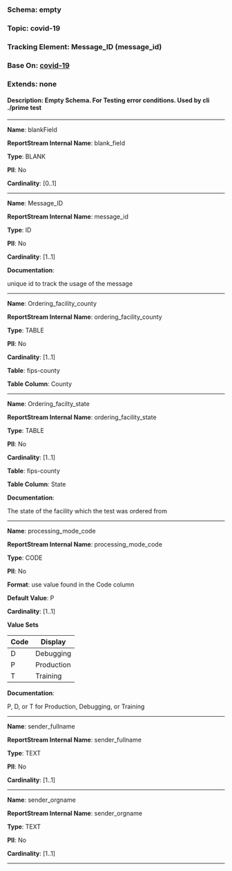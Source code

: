 
### Schema: empty
### Topic: covid-19
### Tracking Element: Message_ID (message_id)
### Base On: [covid-19](./covid-19.md)
### Extends: none
#### Description: Empty Schema.  For Testing error conditions.  Used by cli ./prime test

---

**Name**: blankField

**ReportStream Internal Name**: blank_field

**Type**: BLANK

**PII**: No

**Cardinality**: [0..1]

---

**Name**: Message_ID

**ReportStream Internal Name**: message_id

**Type**: ID

**PII**: No

**Cardinality**: [1..1]

**Documentation**:

unique id to track the usage of the message

---

**Name**: Ordering_facility_county

**ReportStream Internal Name**: ordering_facility_county

**Type**: TABLE

**PII**: No

**Cardinality**: [1..1]

**Table**: fips-county

**Table Column**: County

---

**Name**: Ordering_facilty_state

**ReportStream Internal Name**: ordering_facility_state

**Type**: TABLE

**PII**: No

**Cardinality**: [1..1]

**Table**: fips-county

**Table Column**: State

**Documentation**:

The state of the facility which the test was ordered from

---

**Name**: processing_mode_code

**ReportStream Internal Name**: processing_mode_code

**Type**: CODE

**PII**: No

**Format**: use value found in the Code column

**Default Value**: P

**Cardinality**: [1..1]

**Value Sets**

Code | Display
---- | -------
D|Debugging
P|Production
T|Training

**Documentation**:

P, D, or T for Production, Debugging, or Training

---

**Name**: sender_fullname

**ReportStream Internal Name**: sender_fullname

**Type**: TEXT

**PII**: No

**Cardinality**: [1..1]

---

**Name**: sender_orgname

**ReportStream Internal Name**: sender_orgname

**Type**: TEXT

**PII**: No

**Cardinality**: [1..1]

---

